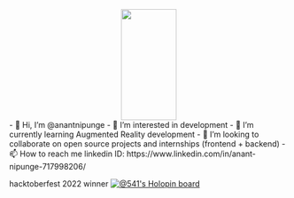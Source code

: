 <div id="header" align="center">
  <img src="https://media.giphy.com/media/M9gbBd9nbDrOTu1Mqx/giphy.gif" width="100" height="200"/>
</div>
- 👋 Hi, I’m @anantnipunge
- 👀 I’m interested in development
- 🌱 I’m currently learning Augmented Reality development
- 💞️ I’m looking to collaborate on open source projects and internships (frontend + backend)
- 📫 How to reach me linkedin ID: https://www.linkedin.com/in/anant-nipunge-717998206/

<!---
anantnipunge/anantnipunge is a ✨ special ✨ repository because its `README.md` (this file) appears on your GitHub profile.
You can click the Preview link to take a look at your changes.
--->

hacktoberfest 2022 winner 
[![@541's Holopin board](https://holopin.me/541)](https://holopin.io/@541)
